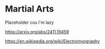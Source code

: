 # Martial Arts

Placeholder cus I'm lazy

https://arxiv.org/abs/2411.19459


https://en.wikipedia.org/wiki/Electromyography

